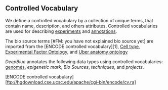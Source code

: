 ## Controlled Vocabulary
We define a controlled vocabulary by a collection of unique terms, that contain name, description, and others attributes.
Controlled vocabularies are used for describing [experiments](02-01-experiments.md) and [annotations](02-02-annotations.md).

The bio source terms [#FM: you have not explained bio source yet] are imported from the [ENCODE controlled vocabulary][1], [Cell type](http://www.ontobee.org/browser/index.php?o=CL), [Experimental Factor Ontology](http://www.ontobee.org/browser/index.php?o=EFO), and [Uber anatomy ontology](http://www.ontobee.org/browser/index.php?o=UBERON)

*DeepBlue* annotates the following data types using controlled vocabularies: [genomes](02-04-genomes.md), *epigenetic mark*, *Bio Sources*, *techniques*, and *projects*.


[ENCODE controlled vocabulary][ftp://hgdownload.cse.ucsc.edu/apache/cgi-bin/encode/cv.ra] 
